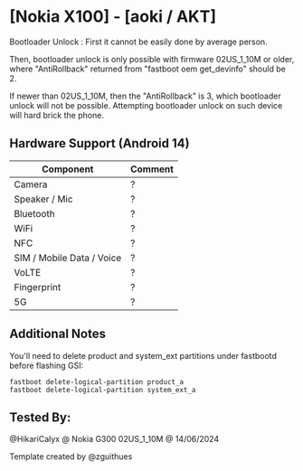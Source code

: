 # [Nokia X100] - [aoki / AKT]

Bootloader Unlock : 
First it cannot be easily done by average person. 

Then, bootloader unlock is only possible with firmware 02US_1_10M or older, where "AntiRollback" returned from "fastboot oem get_devinfo" should be 2.

If newer than 02US_1_10M, then the "AntiRollback" is 3, which bootloader unlock will not be possible. Attempting bootloader unlock on such device will hard brick the phone.

## Hardware Support (Android 14)

| Component                 |      Comment                                              |
|---------------------------|-----------------------------------------------------------|
| Camera                    | ?                                                         |
| Speaker / Mic             | ?                                                         |
| Bluetooth                 | ?                                                         |
| WiFi                      | ?                                                         |
| NFC                       | ?                                                         |
| SIM / Mobile Data / Voice | ?                                                         |
| VoLTE                     | ?                                                         |
| Fingerprint               | ?                                                         |
| 5G                        | ?                                                         |


## Additional Notes

You'll need to delete product and system_ext partitions under fastbootd before flashing GSI:
```
fastboot delete-logical-partition product_a
fastboot delete-logical-partition system_ext_a
```

## Tested By:

@HikariCalyx @ Nokia G300 02US_1_10M @ 14/06/2024


Template created by @zguithues
